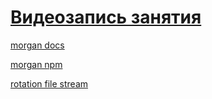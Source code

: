 # [Видеозапись занятия](https://www.youtube.com/watch?v=5iQbuLgW8E8)

[morgan docs](https://expressjs.com/en/resources/middleware/morgan.html)

[morgan npm](https://www.npmjs.com/package/morgan)

[rotation file stream](https://www.npmjs.com/package/rotating-file-stream)
